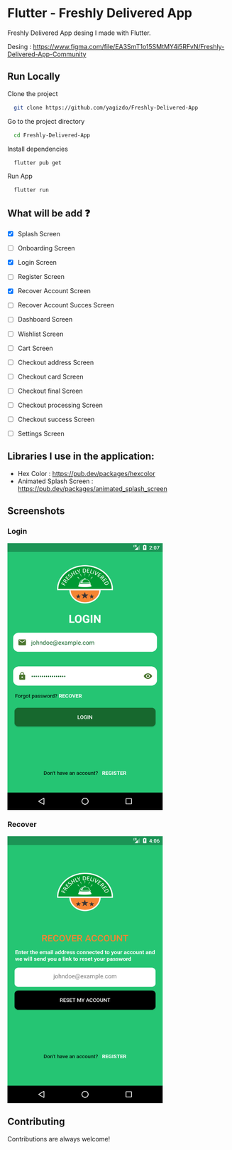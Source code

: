 # Flutter - Freshly Delivered App

Freshly Delivered App desing I made with Flutter.

Desing : https://www.figma.com/file/EA3SmT1o15SMtMY4i5RFvN/Freshly-Delivered-App-Community

## Run Locally

Clone the project

```bash
  git clone https://github.com/yagizdo/Freshly-Delivered-App
```

Go to the project directory

```bash
  cd Freshly-Delivered-App
```

Install dependencies

```bash
  flutter pub get
```

Run App

```bash
  flutter run
```


## What will be add :question:

- [x] Splash Screen
- [ ] Onboarding Screen
- [x] Login Screen
- [ ] Register Screen
- [x] Recover Account Screen
- [ ] Recover Account Succes Screen
- [ ] Dashboard Screen
- [ ] Wishlist Screen
- [ ] Cart Screen
- [ ] Checkout address Screen
- [ ] Checkout card Screen
- [ ] Checkout final Screen
- [ ] Checkout processing Screen
- [ ] Checkout success Screen
- [ ] Settings Screen


##  Libraries I use in the application:
- Hex Color : https://pub.dev/packages/hexcolor
- Animated Splash Screen : https://pub.dev/packages/animated_splash_screen


## Screenshots
### Login
<img align="center" width="350" height="600" src="screenshots/login.png">

### Recover
<img align="center" width="350" height="600" src="screenshots/recover.png">

## Contributing

Contributions are always welcome!
